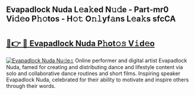 ## Evapadlock Nuda L𝚎a𝚔ed N𝚞𝚍e - Part-mr0 Vi𝚍𝚎o P𝚑𝚘tos - H𝚘𝚝 O𝚗𝚕yf𝚊ns L𝚎a𝚔s sfcCA

# <h2><a href="http://kf82dt.oniu.top/?m=Evapadlock+Nuda">🔗👉 🔴 Evapadlock Nuda P𝚑ot𝚘𝚜 V𝚒d𝚎o</a></h2>

[![Evapadlock Nuda Nu𝚍e𝚜](https://i.imgur.com/0qMVB7G.gif)](http://kf82dt.oniu.top/?m=Evapadlock+Nuda)
Online performer and digital artist Evapadlock Nuda, famed for creating and distributing dance and lifestyle content via solo and collaborative dance routines and short films. Inspiring speaker Evapadlock Nuda, celebrated for their ability to motivate and inspire others through their words.  
